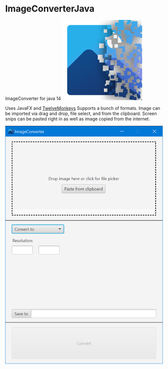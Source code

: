 # ImageConverterJava
ImageConverter for java 14
![logo](readmeimages/icon.png)

Uses JavaFX and [TwelveMonkeys](https://github.com/haraldk/TwelveMonkeys)
Supports a bunch of formats. Image can be imported via drag and drop, file select, and from the clipboard. Screen snips can be pasted right in as well as image copied from the internet.

![app image](readmeimages/app.png)